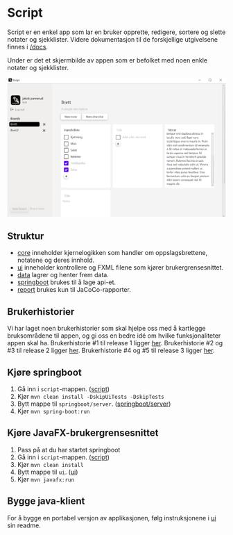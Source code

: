 # Script

Script er en enkel app som lar en bruker opprette, redigere, sortere og slette notater og sjekklister. Videre dokumentasjon til de forskjellige utgivelsene finnes i [/docs](/docs).

Under er det et skjermbilde av appen som er befolket med noen enkle notater og sjekklister. 

![](/docs/release3/img/MainScreen.png)

## Struktur

- [core](/script/core/) inneholder kjernelogikken som handler om oppslagsbrettene, notatene og deres innhold.
- [ui](/script/ui/) inneholder kontrollere og FXML filene som kjører brukergrensesnittet.
- [data](/script/data/) lagrer og henter frem data.
- [springboot](/script/springboot/) brukes til å lage api-et.
- [report](/script/report/) brukes kun til JaCoCo-rapporter.


## Brukerhistorier
Vi har laget noen brukerhistorier som skal hjelpe oss med å kartlegge bruksområdene til appen, og gi oss en bedre idé om hvilke funksjonaliteter appen skal ha.
Brukerhistorie #1 til release 1 ligger [her](/docs/release1/userStories.md). Brukerhistorie #2 og #3 til release 2 ligger [her](/docs/release2/userStories.md). Brukerhistorie #4 og #5 til release 3 ligger [her](/docs/release%203/userStories3.md).


## Kjøre springboot
1. Gå inn i `script`-mappen. ([script](/script/))
2. Kjør `mvn clean install -DskipUiTests -DskipTests`
3. Bytt mappe til `springboot/server`. ([springboot/server](/script/springboot/server))
4. Kjør `mvn spring-boot:run`

## Kjøre JavaFX-brukergrensesnittet
1. Pass på at du har startet springboot
2. Gå inn i `script`-mappen. ([script](/script/))
3. Kjør `mvn clean install`
4. Bytt mappe til `ui`. ([ui](/script/ui/))
5. Kjør `mvn javafx:run`

## Bygge java-klient
For å bygge en portabel versjon av applikasjonen, følg instruksjonene i [ui](/script/ui/) sin readme.
